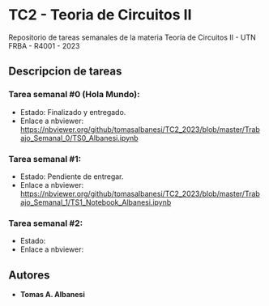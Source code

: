 # TC2 - Teoria de Circuitos II
Repositorio de tareas semanales de la materia Teoría de Circuitos II - UTN FRBA - R4001 - 2023

## Descripcion de tareas

### Tarea semanal #0 (Hola Mundo):
- Estado: Finalizado y entregado.
- Enlace a nbviewer: https://nbviewer.org/github/tomasalbanesi/TC2_2023/blob/master/Trabajo_Semanal_0/TS0_Albanesi.ipynb

### Tarea semanal #1:
- Estado: Pendiente de entregar.
- Enlace a nbviewer: https://nbviewer.org/github/tomasalbanesi/TC2_2023/blob/master/Trabajo_Semanal_1/TS1_Notebook_Albanesi.ipynb

### Tarea semanal #2:
- Estado: 
- Enlace a nbviewer:

## Autores

  - **Tomas A. Albanesi**



